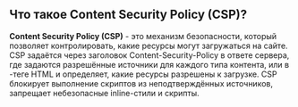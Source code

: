 ## Что такое Content Security Policy (CSP)?

**Content Security Policy (CSP)** - это механизм безопасности, который позволяет контролировать, какие ресурсы могут загружаться на сайте. CSP задаётся через заголовок Content-Security-Policy в ответе сервера, где задаются разрешённые источники для каждого типа контента, или в <meta>-теге HTML и определяет, какие ресурсы разрешены к загрузке. CSP блокирует выполнение скриптов из неподтверждённых источников, запрещает небезопасные inline-стили и скрипты.